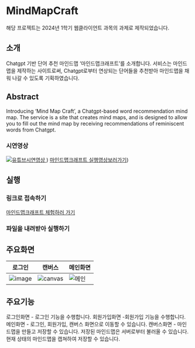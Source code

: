 # MindMapCraft

해당 프로젝트는 2024년 1학기 웹클라이언트 과목의 과제로 제작되었습니다.

## 소개
Chatgpt 기반 단어 추천 마인드맵 ‘마인드맵크래프트’를 소개합니다. 서비스는 마인드맵을 제작하는 사이트로써, Chatgpt로부터 연상되는 단어들을 추천받아 마인드맵을 채워 나갈 수 있도록 기획하였습니다.

## Abstract
Introducing ‘Mind Map Craft’, a Chatgpt-based word recommendation mind map. The service is a site that creates mind maps, and is designed to allow you to fill out the mind map by receiving recommendations of reminiscent words from Chatgpt.

### 시연영상
[![유튜브시연영상](https://github.com/gyur2/Webclient/assets/66067610/c499637b-cc76-4e8c-88da-13cd41372f07)
](https://youtu.be/JDJnL4IK7MM))
[마인드맵크래프트 실행영상보러가기](https://youtu.be/JDJnL4IK7MM))

## 실행
### 링크로 접속하기

[마인드맵크래프트 체험하러 가기](https://mindmapcraft.web.app/
) 

### 파일을 내려받아 실행하기


## 주요화면 
| 로그인 | 캔버스 | 메인화면 |
|---|---|---|
|![image](https://github.com/gyur2/Webclient/assets/66067610/5e7abb03-5aae-4c96-a3a8-e10c71d6000c)|![canvas](https://github.com/gyur2/Webclient/assets/66067610/f0ac2259-a97c-4445-a98e-1fe4f3111c87)|![메인](https://github.com/gyur2/Webclient/assets/66067610/fbe1a52c-4cdd-489c-9230-60ead058aa13)|

## 주요기능
로그인화면 - 로그인 기능을 수행합니다.
회원가입화면 -회원가입 기능을 수행합니다.
메인화면 - 로그인, 회원가입, 캔버스 화면으로 이동할 수 있습니다.
캔버스화면 - 마인드맵을 만들고 저장할 수 있습니다. 저장된 마인드맵은 서버로부터 불러올 수 있습니다. 현재 상태의 마인드맵을 캡쳐하여 저장할 수 있습니다. 
